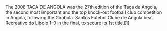 The 2008 TAÇA DE ANGOLA was the 27th edition of the Taça de Angola, the second most important and the top knock-out football club competition in Angola, following the Girabola. Santos Futebol Clube de Angola beat Recreativo do Libolo 1–0 in the final, to secure its 1st title.[1]
